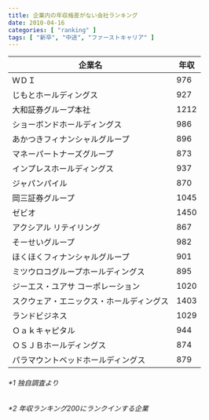 ```yaml
---
title: 企業内の年収格差がない会社ランキング
date: 2010-04-16
categories: [ "ranking" ]
tags: [ "新卒", "中途", "ファーストキャリア" ] 
---
```



|企業名|年収|
|------------------------------------------|------|
| ＷＤＩ                                   | 976  |
| じもとホールディングス                   | 927  |
| 大和証券グループ本社                     | 1212 |
| ショーボンドホールディングス             | 986  |
| あかつきフィナンシャルグループ           | 896  |
| マネーパートナーズグループ               | 873  |
| インプレスホールディングス               | 937  |
| ジャパンパイル                           | 870  |
| 岡三証券グループ                         | 1045 |
| ゼビオ                                   | 1450 |
| アクシアル リテイリング                  | 867  |
| そーせいグループ                         | 982  |
| ほくほくフィナンシャルグループ           | 901  |
| ミツウロコグループホールディングス       | 895  |
| ジーエス・ユアサ コーポレーション        | 1020 |
| スクウェア・エニックス・ホールディングス | 1403 |
| ランドビジネス                           | 1029 |
| Ｏａｋキャピタル                         | 944  |
| ＯＳＪＢホールディングス                 | 874  |
| パラマウントベッドホールディングス       | 879  |

<h6>*1 独自調査より</h>
<h6>*2 年収ランキング200にランクインする企業</h>